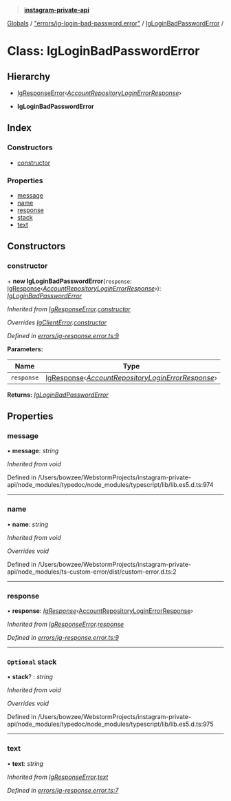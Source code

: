 > **[instagram-private-api](../README.md)**

[Globals](../README.md) / ["errors/ig-login-bad-password.error"](../modules/_errors_ig_login_bad_password_error_.md) / [IgLoginBadPasswordError](_errors_ig_login_bad_password_error_.igloginbadpassworderror.md) /

# Class: IgLoginBadPasswordError

## Hierarchy

  * [IgResponseError](_errors_ig_response_error_.igresponseerror.md)‹*[AccountRepositoryLoginErrorResponse](../interfaces/_responses_account_repository_login_error_response_.accountrepositoryloginerrorresponse.md)*›

  * **IgLoginBadPasswordError**

## Index

### Constructors

* [constructor](_errors_ig_login_bad_password_error_.igloginbadpassworderror.md#constructor)

### Properties

* [message](_errors_ig_login_bad_password_error_.igloginbadpassworderror.md#message)
* [name](_errors_ig_login_bad_password_error_.igloginbadpassworderror.md#name)
* [response](_errors_ig_login_bad_password_error_.igloginbadpassworderror.md#response)
* [stack](_errors_ig_login_bad_password_error_.igloginbadpassworderror.md#optional-stack)
* [text](_errors_ig_login_bad_password_error_.igloginbadpassworderror.md#text)

## Constructors

###  constructor

\+ **new IgLoginBadPasswordError**(`response`: [IgResponse](../modules/_types_common_types_.md#igresponse)‹*[AccountRepositoryLoginErrorResponse](../interfaces/_responses_account_repository_login_error_response_.accountrepositoryloginerrorresponse.md)*›): *[IgLoginBadPasswordError](_errors_ig_login_bad_password_error_.igloginbadpassworderror.md)*

*Inherited from [IgResponseError](_errors_ig_response_error_.igresponseerror.md).[constructor](_errors_ig_response_error_.igresponseerror.md#constructor)*

*Overrides [IgClientError](_errors_ig_client_error_.igclienterror.md).[constructor](_errors_ig_client_error_.igclienterror.md#constructor)*

*Defined in [errors/ig-response.error.ts:9](https://github.com/dilame/instagram-private-api/blob/e9c516c/src/errors/ig-response.error.ts#L9)*

**Parameters:**

Name | Type |
------ | ------ |
`response` | [IgResponse](../modules/_types_common_types_.md#igresponse)‹*[AccountRepositoryLoginErrorResponse](../interfaces/_responses_account_repository_login_error_response_.accountrepositoryloginerrorresponse.md)*› |

**Returns:** *[IgLoginBadPasswordError](_errors_ig_login_bad_password_error_.igloginbadpassworderror.md)*

## Properties

###  message

• **message**: *string*

*Inherited from void*

Defined in /Users/bowzee/WebstormProjects/instagram-private-api/node_modules/typedoc/node_modules/typescript/lib/lib.es5.d.ts:974

___

###  name

• **name**: *string*

*Inherited from void*

*Overrides void*

Defined in /Users/bowzee/WebstormProjects/instagram-private-api/node_modules/ts-custom-error/dist/custom-error.d.ts:2

___

###  response

• **response**: *[IgResponse](../modules/_types_common_types_.md#igresponse)‹*[AccountRepositoryLoginErrorResponse](../interfaces/_responses_account_repository_login_error_response_.accountrepositoryloginerrorresponse.md)*›*

*Inherited from [IgResponseError](_errors_ig_response_error_.igresponseerror.md).[response](_errors_ig_response_error_.igresponseerror.md#response)*

*Defined in [errors/ig-response.error.ts:9](https://github.com/dilame/instagram-private-api/blob/e9c516c/src/errors/ig-response.error.ts#L9)*

___

### `Optional` stack

• **stack**? : *string*

*Inherited from void*

*Overrides void*

Defined in /Users/bowzee/WebstormProjects/instagram-private-api/node_modules/typedoc/node_modules/typescript/lib/lib.es5.d.ts:975

___

###  text

• **text**: *string*

*Inherited from [IgResponseError](_errors_ig_response_error_.igresponseerror.md).[text](_errors_ig_response_error_.igresponseerror.md#text)*

*Defined in [errors/ig-response.error.ts:7](https://github.com/dilame/instagram-private-api/blob/e9c516c/src/errors/ig-response.error.ts#L7)*